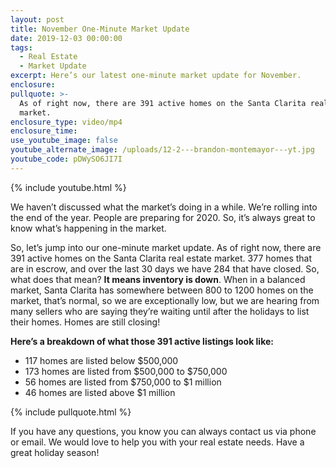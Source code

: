 ```yaml
---
layout: post
title: November One-Minute Market Update
date: 2019-12-03 00:00:00
tags:
  - Real Estate
  - Market Update
excerpt: Here’s our latest one-minute market update for November.
enclosure:
pullquote: >-
  As of right now, there are 391 active homes on the Santa Clarita real estate
  market.
enclosure_type: video/mp4
enclosure_time:
use_youtube_image: false
youtube_alternate_image: /uploads/12-2---brandon-montemayor---yt.jpg
youtube_code: pDWySO6JI7I
---
```


{% include youtube.html %}

We haven’t discussed what the market’s doing in a while. We’re rolling into the end of the year. People are preparing for 2020. So, it’s always great to know what’s happening in the market.&nbsp;

So, let’s jump into our one-minute market update. As of right now, there are 391 active homes on the Santa Clarita real estate market. 377 homes that are in escrow, and over the last 30 days we have 284 that have closed. So, what does that mean? **It means inventory is down**. When in a balanced market, Santa Clarita has somewhere between 800 to 1200 homes on the market, that’s normal, so we are exceptionally low, but we are hearing from many sellers who are saying they’re waiting until after the holidays to list their homes. Homes are still closing\!&nbsp;

**Here’s a breakdown of what those 391 active listings look like:&nbsp;**

* 117 homes are listed below $500,000
* 173 homes are listed from $500,000 to $750,000
* 56 homes are listed from $750,000 to $1 million
* 46 homes are listed above $1 million

{% include pullquote.html %}

If you have any questions, you know you can always contact us via phone or email. We would love to help you with your real estate needs. Have a great holiday season\!&nbsp;